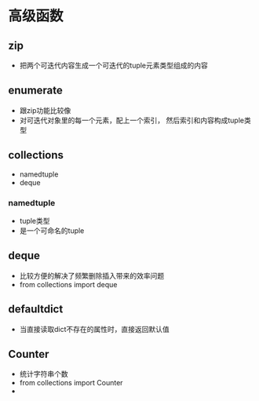 # 高级函数

## zip

- 把两个可迭代内容生成一个可迭代的tuple元素类型组成的内容 

## enumerate

- 跟zip功能比较像
- 对可迭代对象里的每一个元素，配上一个索引， 然后索引和内容构成tuple类型 

## collections

- namedtuple 
- deque 

### namedtuple

- tuple类型
- 是一个可命名的tuple 

## deque

- 比较方便的解决了频繁删除插入带来的效率问题
- from collections import deque

## defaultdict 

- 当直接读取dict不存在的属性时，直接返回默认值

## Counter

- 统计字符串个数 
- from collections import Counter
- 